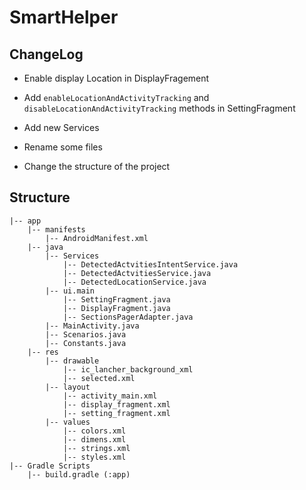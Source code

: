 # SmartHelper

## ChangeLog
* Enable display Location in DisplayFragement
* Add `enableLocationAndActivityTracking` and `disableLocationAndActivityTracking` methods in SettingFragment


* Add new Services
* Rename some files
* Change the structure of the project

## Structure
```
|-- app
    |-- manifests
        |-- AndroidManifest.xml
    |-- java
        |-- Services
            |-- DetectedActvitiesIntentService.java
            |-- DetectedActvitiesService.java
            |-- DetectedLocationService.java
        |-- ui.main
            |-- SettingFragment.java
            |-- DisplayFragment.java
            |-- SectionsPagerAdapter.java
        |-- MainActivity.java
        |-- Scenarios.java
        |-- Constants.java
    |-- res
        |-- drawable
            |-- ic_lancher_background_xml
            |-- selected.xml
        |-- layout
            |-- activity_main.xml
            |-- display_fragment.xml
            |-- setting_fragment.xml
        |-- values
            |-- colors.xml
            |-- dimens.xml
            |-- strings.xml
            |-- styles.xml
|-- Gradle Scripts
    |-- build.gradle (:app)
```                       
